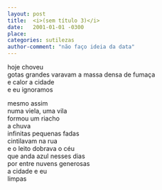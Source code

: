 ```yaml
---
layout: post
title:  <i>(sem título 3)</i>
date:   2001-01-01 -0300
place:
categories: sutilezas
author-comment: "não faço ideia da data"
---
```


hoje choveu  
gotas grandes varavam  <!--more-->
a massa densa de fumaça  
e calor a cidade  
e eu ignoramos  


mesmo assim  
numa viela, uma vila  
formou um riacho  
a chuva  
infinitas pequenas fadas  
cintilavam na rua  
e o leito dobrava o céu  
que anda azul nesses dias  
por entre nuvens generosas  
a cidade e eu  
limpas  
